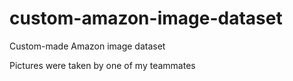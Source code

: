 # custom-amazon-image-dataset
Custom-made Amazon image dataset

Pictures were taken by one of my teammates

